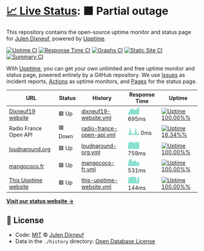 # [📈 Live Status](https://upptime.dixneuf19.me): <!--live status--> **🟧 Partial outage**

This repository contains the open-source uptime monitor and status page for [Julen Dixneuf](https://upptime.dixneuf19.me), powered by [Upptime](https://github.com/upptime/upptime).

[![Uptime CI](https://github.com/koj-co/upptime/workflows/Uptime%20CI/badge.svg)](https://github.com/koj-co/upptime/actions?query=workflow%3A%22Uptime+CI%22)
[![Response Time CI](https://github.com/koj-co/upptime/workflows/Response%20Time%20CI/badge.svg)](https://github.com/koj-co/upptime/actions?query=workflow%3A%22Response+Time+CI%22)
[![Graphs CI](https://github.com/koj-co/upptime/workflows/Graphs%20CI/badge.svg)](https://github.com/koj-co/upptime/actions?query=workflow%3A%22Graphs+CI%22)
[![Static Site CI](https://github.com/koj-co/upptime/workflows/Static%20Site%20CI/badge.svg)](https://github.com/koj-co/upptime/actions?query=workflow%3A%22Static+Site+CI%22)
[![Summary CI](https://github.com/koj-co/upptime/workflows/Summary%20CI/badge.svg)](https://github.com/koj-co/upptime/actions?query=workflow%3A%22Summary+CI%22)

With [Upptime](https://upptime.js.org), you can get your own unlimited and free uptime monitor and status page, powered entirely by a GitHub repository. We use [Issues](https://github.com/dixneuf19/upptime/issues) as incident reports, [Actions](https://github.com/dixneuf19/upptime/actions) as uptime monitors, and [Pages](https://upptime.dixneuf19.me) for the status page.

<!--start: status pages-->
<!-- This summary is generated by Upptime (https://github.com/upptime/upptime) -->
<!-- Do not edit this manually, your changes will be overwritten -->

| URL                                                  | Status  | History                                                                                                            | Response Time                                                                             | Uptime                                                                                                                                                                                                                                  |
| ---------------------------------------------------- | ------- | ------------------------------------------------------------------------------------------------------------------ | ----------------------------------------------------------------------------------------- | --------------------------------------------------------------------------------------------------------------------------------------------------------------------------------------------------------------------------------------- |
| [Dixneuf19 website](https://www.dixneuf19.me)        | 🟩 Up   | [dixneuf19-website.yml](https://github.com/dixneuf19/upptime/commits/master/history/dixneuf19-website.yml)         | <img alt="Response time graph" src="./graphs/dixneuf19-website.png" height="20"> 695ms    | [![Uptime 100.00%%](https://img.shields.io/endpoint?url=https%3A%2F%2Fraw.githubusercontent.com%2Fdixneuf19%2Fupptime%2Fmaster%2Fapi%2Fdixneuf19-website%2Fuptime.json)](https://upptime.dixneuf19.me/history/dixneuf19-website)        |
| Radio France Open API                                | 🟥 Down | [radio-france-open-api.yml](https://github.com/dixneuf19/upptime/commits/master/history/radio-france-open-api.yml) | <img alt="Response time graph" src="./graphs/radio-france-open-api.png" height="20"> 0ms  | [![Uptime 16.34%%](https://img.shields.io/endpoint?url=https%3A%2F%2Fraw.githubusercontent.com%2Fdixneuf19%2Fupptime%2Fmaster%2Fapi%2Fradio-france-open-api%2Fuptime.json)](https://upptime.dixneuf19.me/history/radio-france-open-api) |
| [loudnaround.org](https://loudnaround.org)           | 🟩 Up   | [loudnaround-org.yml](https://github.com/dixneuf19/upptime/commits/master/history/loudnaround-org.yml)             | <img alt="Response time graph" src="./graphs/loudnaround-org.png" height="20"> 759ms      | [![Uptime 100.00%%](https://img.shields.io/endpoint?url=https%3A%2F%2Fraw.githubusercontent.com%2Fdixneuf19%2Fupptime%2Fmaster%2Fapi%2Floudnaround-org%2Fuptime.json)](https://upptime.dixneuf19.me/history/loudnaround-org)            |
| [mangococo.fr](https://www.mangococo.fr/)            | 🟩 Up   | [mangococo-fr.yml](https://github.com/dixneuf19/upptime/commits/master/history/mangococo-fr.yml)                   | <img alt="Response time graph" src="./graphs/mangococo-fr.png" height="20"> 531ms         | [![Uptime 100.00%%](https://img.shields.io/endpoint?url=https%3A%2F%2Fraw.githubusercontent.com%2Fdixneuf19%2Fupptime%2Fmaster%2Fapi%2Fmangococo-fr%2Fuptime.json)](https://upptime.dixneuf19.me/history/mangococo-fr)                  |
| [This Upptime website](https://upptime.dixneuf19.me) | 🟩 Up   | [this-upptime-website.yml](https://github.com/dixneuf19/upptime/commits/master/history/this-upptime-website.yml)   | <img alt="Response time graph" src="./graphs/this-upptime-website.png" height="20"> 144ms | [![Uptime 100.00%%](https://img.shields.io/endpoint?url=https%3A%2F%2Fraw.githubusercontent.com%2Fdixneuf19%2Fupptime%2Fmaster%2Fapi%2Fthis-upptime-website%2Fuptime.json)](https://upptime.dixneuf19.me/history/this-upptime-website)  |

<!--end: status pages-->

[**Visit our status website →**](https://upptime.dixneuf19.me)

## 📄 License

- Code: [MIT](./LICENSE) © [Julen Dixneuf](https://upptime.dixneuf19.me)
- Data in the `./history` directory: [Open Database License](https://opendatacommons.org/licenses/odbl/1-0/)
